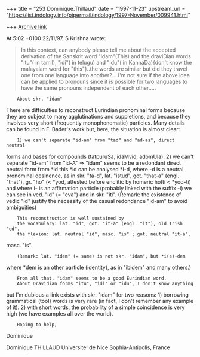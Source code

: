 +++
title = "253 Dominique.Thillaud"
date = "1997-11-23"
upstream_url = "https://list.indology.info/pipermail/indology/1997-November/009941.html"

+++
[Archive link](https://list.indology.info/pipermail/indology/1997-November/009941.html)

At 5:02 +0100 22/11/97, S Krishna wrote:

> In this context, can anybody please tell me about the accepted
>derivation of the Sanskrit word "idam"(This) and the draviDian words
>"itu"( in tamil), "idi"( in telugu) and "idu"( in KannaDa){don't know
>the malayalam word for "this"}..the words are similar but did they
>travel one from one language into another?... I'm not sure if the above
>idea can be applied to pronouns since it is possible for two languages
>to have the same pronouns independent of each other.....

        About skr. "idam"

There are difficulties to reconstruct Eurindian pronominal forms because
they are subject to many agglutinations and suppletions, and because they
involves very short (frequently monophonematic) particles. Many details can
be found in F. Bader's work but, here, the situation is almost clear:

        1) we can't separate "id-am" from "tad" and "ad-as", direct neutral
forms and bases for compounds (tatpuruSa, idaMvid, adomUla).
        2) we can't separate "id-am" from "id-A"
        => "idam" seems to be a redondant direct neutral form from *id
        this *id can be analysed *i-d,
        where -d is a neutral pronominal desinence, as in skr. "ta-d", lat.
"istud", got. "that-a" (engl. "that"), gr. "ho" (< *yod, attested before
enclitic by homeric hotti < *yod-ti)
        and where i- is an affirmation particle (probably linked with the
suffix -i) we can see in ved. "id" (= "eva") and in skr. "iti". (Remark:
the existence of vedic "id" justify the necessity of the casual redondance
"id-am" to avoid ambiguities)

        This reconstruction is well sustained by
        the vocabulary: lat. "id", got. "it-a" (engl. "it"), old Irish "ed".
        the flexion: lat. neutral "id", masc. "is" ; got. neutral "it-a",
masc. "is".

        (Remark: lat. "idem" (= same) is not skr. "idam", but *i(s)-dem
where *dem is an other particle (identity), as in "ibidem" and many others.)

        From all that, "idam" seems to be a good Eurindian word.
        About Dravidian forms "itu", "idi" or "idu", I don't know anything
but I'm dubious a link exists with skr. "idam" for two reasons:
        1) borrowing grammatical (tool) words is very rare (in fact, I
don't remember any example of it).
        2) with short words, the probability of a simple coincidence is
very high (we have examples all over the world).

        Hoping to help,
Dominique

Dominique THILLAUD
Universite' de Nice Sophia-Antipolis, France



